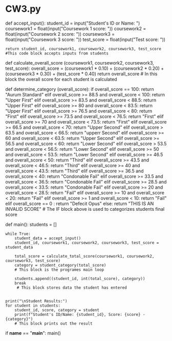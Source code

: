 # CW3.py
def accept_input():
    student_id = input("Student's ID or Name: ")
    coursework1 = float(input("Coursework 1 score: "))
    coursework2 = float(input("Coursework 2 score: "))
    coursework3 = float(input("Coursework 3 score: "))
    test_score = float(input("Test score: "))
    
    return student_id, coursework1, coursework2, coursework3, test_score
    #This code block accepts inputs from students 

def calculate_overall_score (coursework1, coursework2, coursework3, test_score):
    overall_score = (coursework1 * 0.10) + (coursework2 * 0.20) + (coursework3 * 0.30) + (test_score * 0.40)
    return overall_score
    # In this block the overall score for each student is calculated

def determine_category (overall_score):
    if overall_score == 100:
            return "Aurum Standard"
    elif overall_score >= 88.5 and overall_score < 100:
            return "Upper First"
    elif overall_score >= 83.5 and overall_score < 88.5:
            return "Upper First"
    elif overall_score >= 80 and overall_score < 83.5:
            return "Upper First"
    elif overall_score >= 76.5 and overall_score < 80:
            return "First"
    elif overall_score >= 73.5 and overall_score < 76.5:
            return "First"
    elif overall_score >= 70 and overall_score < 73.5:
            return "First"
    elif overall_score >= 66.5 and overall_score < 70:
            return "Upper Second"
    elif overall_score > 63.5 and overall_score < 66.5:
            return "upperr Second"
    elif overall_score >= 60 and overall_score < 63.5:
            return "Upper Second"
    elif overall_score >= 56.5 and overall_score < 60:
            return "Lower Second"
    elif overall_score > 53.5 and overall_score < 56.5:
            return "Lower Second"
    elif overall_score >= 50 and overall_score < 53.5:
            return "Lower Second"
    elif overall_score >= 46.5 and overall_score < 50:
            return "Third"
    elif overall_score >= 43.5 and overall_score < 46.5:
           return "Third"
    elif overall_score >= 40 and overall_score < 43.5:
            return "Third"
    elif overall_score >= 36.5 and overall_score < 40:
            return "Condonable Fail"
    elif overall_score >= 33.5 and overall_score < 36.5:
            return "Condonable Fail"
    elif overall_score >= 28.5 and overall_score < 33.5:
            return "Condonable Fail"
    elif overall_score >= 20 and overall_score < 28.5:
            return "Fail"
    elif overall_score >= 10 and overall_score < 20:
            return "Fail"
    elif overall_score >= 1 and overall_score < 10:
            return "Fail"
    elif overall_score == 0 :
            return "Defecit Opus"
    else:
            return "THIS IS AN INVALID SCORE"
    # The IF block above is used to categorizes students final score

def main():
    students = []
    
    while True:
        student_data = accept_input()
        student_id, coursework1, coursework2, coursework3, test_score = student_data
        
        total_score = calculate_total_score(coursework1, coursework2, coursework3, test_score)
        category = student_category(total_score)
        # This block is the programes main loop
        
        students.append((student_id, int(total_score), category))
        break
         # This block stores data the student has entered 
            
    
    print("\nStudent Results:")
    for student in students:
        student_id, score, category = student
        print(f"Student's ID/Name: {student_id}, Score: {score} - {category}")
        # This block prints out the result

if __name__ == "__main__":
    main()
